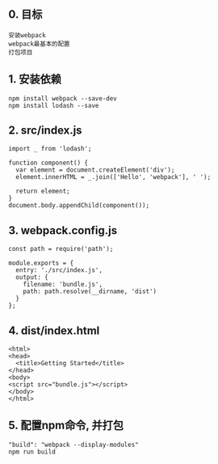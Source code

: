 ## 0. 目标
    安装webpack
    webpack最基本的配置
    打包项目

## 1. 安装依赖
    npm install webpack --save-dev
    npm install lodash --save

## 2. src/index.js
    import _ from 'lodash';
    
    function component() {
      var element = document.createElement('div');
      element.innerHTML = _.join(['Hello', 'webpack'], ' ');
    
      return element;
    }
    document.body.appendChild(component());
    
## 3. webpack.config.js
    const path = require('path');
    
    module.exports = {
      entry: './src/index.js',
      output: {
        filename: 'bundle.js',
        path: path.resolve(__dirname, 'dist')
      }
    };

## 4. dist/index.html
    <html>
    <head>
      <title>Getting Started</title>
    </head>
    <body>
    <script src="bundle.js"></script>
    </body>
    </html>
    
## 5. 配置npm命令, 并打包
	"build": "webpack --display-modules"
	npm run build